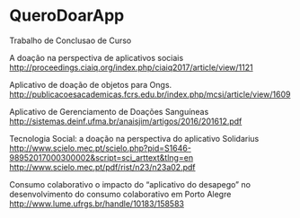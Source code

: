 # QueroDoarApp
Trabalho de Conclusao de Curso

A doação na perspectiva de aplicativos sociais
http://proceedings.ciaiq.org/index.php/ciaiq2017/article/view/1121

Aplicativo de doação de objetos para Ongs.
http://publicacoesacademicas.fcrs.edu.br/index.php/mcsi/article/view/1609

Aplicativo de Gerenciamento de Doações Sanguíneas
http://sistemas.deinf.ufma.br/anaisjim/artigos/2016/201612.pdf

Tecnologia Social: a doação na perspectiva do aplicativo Solidarius
http://www.scielo.mec.pt/scielo.php?pid=S1646-98952017000300002&script=sci_arttext&tlng=en
http://www.scielo.mec.pt/pdf/rist/n23/n23a02.pdf

Consumo colaborativo  o impacto do “aplicativo do desapego” no desenvolvimento do consumo colaborativo em Porto Alegre
http://www.lume.ufrgs.br/handle/10183/158583









